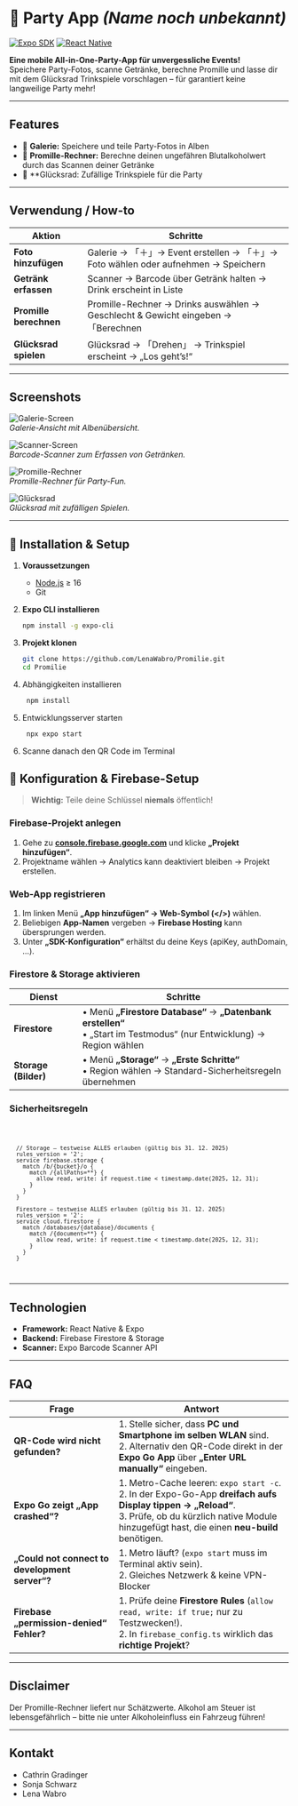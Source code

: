 # 🎉 Party App _(Name noch unbekannt)_

[![Expo SDK](https://img.shields.io/badge/Expo-SDK_49.0.0-blue?logo=expo&logoColor=white)](https://docs.expo.dev/) [![React Native](https://img.shields.io/badge/React%20Native-0.72.0-blue?logo=react&logoColor=white)](https://reactnative.dev/)

**Eine mobile All-in-One-Party-App für unvergessliche Events!**  
Speichere Party-Fotos, scanne Getränke, berechne Promille und lasse dir mit dem Glücksrad Trinkspiele vorschlagen – für garantiert keine langweilige Party mehr!

---

## Features

- 📸 **Galerie:** Speichere und teile Party-Fotos in Alben
- 🍺 **Promille-Rechner:** Berechne deinen ungefähren Blutalkoholwert durch das Scannen deiner Getränke
- 🎡 **Glücksrad: Zufällige Trinkspiele für die Party

---

## Verwendung / How-to

| Aktion | Schritte                                                                     |
|-------|------------------------------------------------------------------------------|
| **Foto hinzufügen** | Galerie → 「＋」→ Event erstellen → 「＋」→ Foto wählen oder aufnehmen → Speichern |
| **Getränk erfassen** | Scanner → Barcode über Getränk halten → Drink erscheint in Liste             |
| **Promille berechnen** | Promille-Rechner → Drinks auswählen → Geschlecht & Gewicht eingeben → 「Berechnen |
| **Glücksrad spielen** | Glücksrad → 「Drehen」 → Trinkspiel erscheint → „Los geht’s!“                  |

---

## Screenshots

![Galerie-Screen](./assets/screenshots/gallery.png)  
*Galerie-Ansicht mit Albenübersicht.*

![Scanner-Screen](./assets/screenshots/scanner.png)  
*Barcode-Scanner zum Erfassen von Getränken.*

![Promille-Rechner](./assets/screenshots/bac_calculator.png)  
*Promille-Rechner für Party-Fun.*

![Glücksrad](./assets/screenshots/wheel.png)  
*Glücksrad mit zufälligen Spielen.*

---

## 🔧 Installation & Setup
1. **Voraussetzungen**
    - [Node.js](https://nodejs.org/) ≥ 16
    - Git

2. **Expo CLI installieren**
   ```bash
   npm install -g expo-cli

3. **Projekt klonen**
    ```bash
    git clone https://github.com/LenaWabro/Promilie.git
    cd Promilie
   
4. Abhängigkeiten installieren
   ```bash
    npm install

5. Entwicklungsserver starten
   ```bash
    npx expo start
   
6. Scanne danach den QR Code im Terminal

## 🔧 Konfiguration & Firebase-Setup

> **Wichtig:** Teile deine Schlüssel **niemals** öffentlich!

### Firebase-Projekt anlegen
1. Gehe zu **[console.firebase.google.com](https://console.firebase.google.com/)** und klicke **„Projekt hinzufügen“**.
2. Projektname wählen → Analytics kann deaktiviert bleiben → Projekt erstellen.

### Web-App registrieren
1. Im linken Menü **„App hinzufügen“ → Web-Symbol (</>)** wählen.
2. Beliebigen **App-Namen** vergeben → **Firebase Hosting** kann übersprungen werden.
3. Unter **„SDK-Konfiguration“** erhältst du deine Keys (apiKey, authDomain, …).

### Firestore & Storage aktivieren
| Dienst | Schritte |
|--------|----------|
| **Firestore** | • Menü **„Firestore Database“** → **„Datenbank erstellen“**<br>• „Start im Testmodus“ (nur Entwicklung) → Region wählen |
| **Storage (Bilder)** | • Menü **„Storage“** → **„Erste Schritte“**<br>• Region wählen → Standard-Sicherheitsregeln übernehmen |


###  Sicherheitsregeln
<code>


      // Storage – testweise ALLES erlauben (gültig bis 31. 12. 2025)
      rules_version = '2';
      service firebase.storage {
        match /b/{bucket}/o {
          match /{allPaths=**} {
            allow read, write: if request.time < timestamp.date(2025, 12, 31);
          }
        }
      }

      Firestore – testweise ALLES erlauben (gültig bis 31. 12. 2025)
      rules_version = '2';
      service cloud.firestore {
        match /databases/{database}/documents {
          match /{document=**} {
            allow read, write: if request.time < timestamp.date(2025, 12, 31);
          }
        }
      }
</code>


---

## Technologien

- **Framework:** React Native & Expo
- **Backend:** Firebase Firestore & Storage
- **Scanner:** Expo Barcode Scanner API

---

## FAQ


| Frage | Antwort                                                                                                                                                                                                                                     |
|-------|---------------------------------------------------------------------------------------------------------------------------------------------------------------------------------------------------------------------------------------------|
| **QR-Code wird nicht gefunden?** | 1. Stelle sicher, dass **PC und Smartphone im selben WLAN** sind.<br> 2. Alternativ den QR-Code direkt in der **Expo Go App** über **„Enter URL manually“** eingeben.                                                                       |
| **Expo Go zeigt „App crashed“?** | 1. Metro-Cache leeren: `expo start -c`.<br>2. In der Expo-Go-App **dreifach aufs Display tippen → „Reload“**.<br>3. Prüfe, ob du kürzlich native Module hinzugefügt hast, die einen **neu-build** benötigen.                          |
| **„Could not connect to development server“?** | 1. Metro läuft? (`expo start` muss im Terminal aktiv sein).<br>2. Gleiches Netzwerk & keine VPN-Blocker | |
| **Firebase „permission-denied“ Fehler?** | 1. Prüfe deine **Firestore Rules** (`allow read, write: if true;` nur zu Testzwecken!).<br>2. In `firebase_config.ts` wirklich das **richtige Projekt**?                                                                            |

---

## Disclaimer

Der Promille-Rechner liefert nur Schätzwerte. Alkohol am Steuer ist lebensgefährlich – bitte nie unter Alkoholeinfluss ein Fahrzeug führen!
 
---

## Kontakt

- Cathrin Gradinger 
- Sonja Schwarz 
- Lena Wabro 


